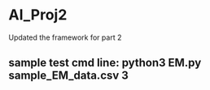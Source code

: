 # AI_Proj2
Updated the framework for part 2
## sample test cmd line: python3 EM.py sample_EM_data.csv 3
